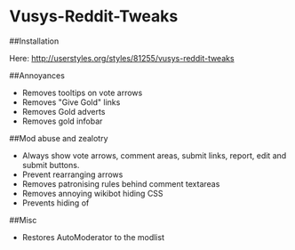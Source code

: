 Vusys-Reddit-Tweaks
===================

##Installation

Here: http://userstyles.org/styles/81255/vusys-reddit-tweaks

##Annoyances

* Removes tooltips on vote arrows
* Removes "Give Gold" links 
* Removes Gold adverts
* Removes gold infobar 

##Mod abuse and zealotry

* Always show vote arrows, comment areas, submit links, report, edit and submit buttons. 
* Prevent rearranging arrows
* Removes patronising rules behind comment textareas
* Removes annoying wikibot hiding CSS
* Prevents hiding of 

##Misc

* Restores AutoModerator to the modlist
